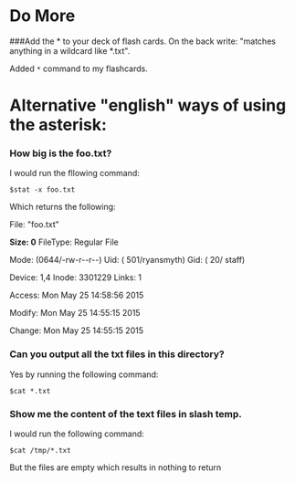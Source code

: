 # Do More

###Add the * to your deck of flash cards. On the back write: "matches anything in a wildcard like *.txt".

Added `*` command to my flashcards.

# Alternative "english" ways of using the asterisk:

### How big is the foo.txt?

I would run the fllowing command:

`$stat -x foo.txt`

Which returns the following:

  File: "foo.txt"
  
  **Size: 0**            FileType: Regular File
  
  Mode: (0644/-rw-r--r--)         Uid: (  501/ryansmyth)  Gid: (   20/   staff)

Device: 1,4   Inode: 3301229    Links: 1

Access: Mon May 25 14:58:56 2015

Modify: Mon May 25 14:55:15 2015

Change: Mon May 25 14:55:15 2015

### Can you output all the txt files in this directory?

Yes by running the following command:

`$cat *.txt`

### Show me the content of the text files in slash temp.

I would run the following command:



`$cat /tmp/*.txt`

But the files are empty which results in nothing to return
